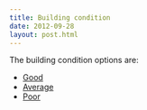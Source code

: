 ```yaml
---
title: Building condition
date: 2012-09-28
layout: post.html
---
```


The building condition options are:
- [Good](../good/)
- [Average](../average/)
- [Poor](../poor/)
